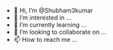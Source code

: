 - 👋 Hi, I’m @Shubham3kumar
- 👀 I’m interested in ...
- 🌱 I’m currently learning ...
- 💞️ I’m looking to collaborate on ...
- 📫 How to reach me ...

<!---
Shubham3kumar/Shubham3kumar is a ✨ special ✨ repository because its `README.md` (this file) appears on your GitHub profile.
You can click the Preview link to take a look at your changes.
--->
